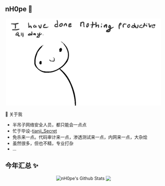 ## nH0pe  👋
<p align="center"><img src="https://github.com/guxiatongxue/guxiatongxue/blob/main/gif/RThN0hOS2GO4M.gif" /></p>  

🌱 关于我
- 半吊子网络安全人员，都只能会一点点  
- 忙于毕设-[tianji_Secret](https://github.com/guxiatongxue/tianji_Secret)  
- 免杀来一点。代码审计来一点，渗透测试来一点，内网来一点，大杂烩  
- 虽然很多，但也不精，专业打杂  
- ...
</a>


## 今年汇总 ✨

<p align="center">
<img align="center" src="https://github-readme-stats-six-plum-27.vercel.app/api?username=guxiatongxue&show_icons=true&count_private=true&include_all_commits=true&line_height=21" alt="nH0pe's Github Stats" />
<img align="center" src="https://github-readme-stats-six-plum-27.vercel.app/api/top-langs/?username=guxiatongxue&hide_langs_below=1&theme=default&line_height=27&layout=compact" />
</p>

